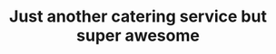 ---
title: Just another catering service but super awesome
description:
image: /images/gallery_02.jpg
---